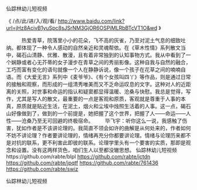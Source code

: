 
仙踪林幼儿短视频




《 /点/此/进/入/观/看/ http://www.baidu.com/link?url=jHz8AcivB1yuSpc8sJSrNM3GjOR6OSPiMLRbBTcVT1O&wd 》




　　　热爱青草，院落里小小的花朵，飞不高的灰雀，乃至对泥土气息的细致吐纳。都体现了一种令人感动的自然亲近和灵魂帮依。在《草木性情》系列散文当中，碣石山清静、优雅、散漫，且有着非常独到的认知事物方式。我从中看到了一个娴静或者心无芥蒂的女子漫步在青草之间的秀丽影像。这种自我与自然的融合，工巧而富有变化的语句就像一个人在静静诉说，像一个孩子在花草之间的喃喃自语。而《大爱无言》系列中《麦爷爷》、《有个女孩叫四丫》等作品，则是通过日常的接触和观察，而形成的一组清秀唯美而又不乏命运叹息的文字。这种对人的近距离的关照，对世事和命运的指认和疑窦都显得温暖、沧桑与快慰。我总是觉得，写作，尤其是写人的散文，最重要的一点是客观和原质，客观就是尊重于人事的本真，原质就是贴近生活，在泥土，烟火和尘埃中烛照生活着的人事。这一点，碣石山好像做到了，做到的一个前提是，她把握了这个世界，把握了人——命运——人性——沧桑乃至无可回避的终极宿命。
　　毕飞宇：听你这么一说，我感触了伤害，犹如作者是不该讲论理的。我简直不领会如许的曲解是从何处来的，作者如何不妨不讲论理？作者要讲论理的，情绪再充分你都要讲论理。情绪与论理历来都不是对抗的联系，更不利害此即彼的联系。论理学里头有一个要害的实质，那即是观念和设置。没有这两样货色，咱们生人以至都没辙思想。
仙踪林幼儿短视频https://github.com/rabte/blpl
https://github.com/rabte/jctdn
https://github.com/rabte/jpqtf
https://github.com/rabte/761436
https://github.com/rabte/swiz





仙踪林幼儿短视频
